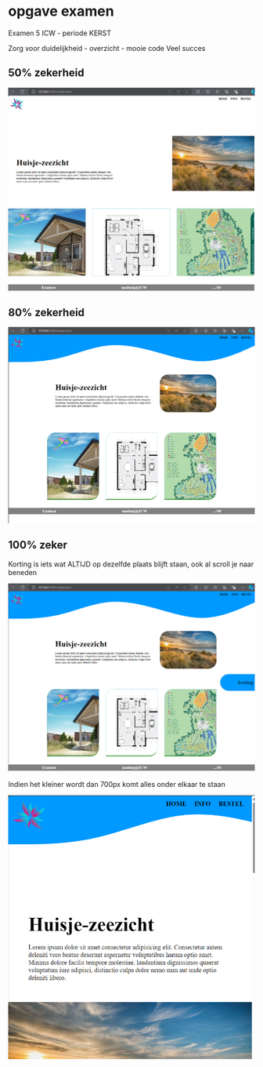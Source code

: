# opgave examen

Examen 5 ICW - periode KERST

Zorg voor duidelijkheid - overzicht - mooie code
Veel succes

## 50% zekerheid

![Alt text](images/50.png)

## 80% zekerheid

![Alt text](images/80.png)

## 100% zeker

Korting is iets wat ALTIJD op dezelfde plaats blijft staan, ook al scroll je naar beneden

![Alt text](images/100.png)

Indien het kleiner wordt dan 700px komt alles onder elkaar te staan

![Alt text](images/kleinerDan700px.png)
